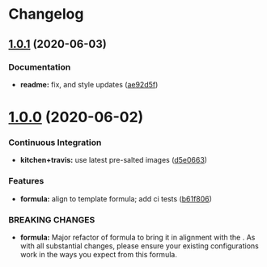 # Changelog

## [1.0.1](https://github.com/saltstack-formulas/maven-formula/compare/v1.0.0...v1.0.1) (2020-06-03)


### Documentation

* **readme:** fix, and style updates ([ae92d5f](https://github.com/saltstack-formulas/maven-formula/commit/ae92d5f000345895e569c6b6287eb7860810100c))

# [1.0.0](https://github.com/saltstack-formulas/maven-formula/compare/v0.4.0...v1.0.0) (2020-06-02)


### Continuous Integration

* **kitchen+travis:** use latest pre-salted images ([d5e0663](https://github.com/saltstack-formulas/maven-formula/commit/d5e0663e8e957df3c80527207e417663e8ac34ae))


### Features

* **formula:** align to template formula; add ci tests ([b61f806](https://github.com/saltstack-formulas/maven-formula/commit/b61f806d8012921f2612f5d62fbf5cbe255dbd4d))


### BREAKING CHANGES

* **formula:** Major refactor of formula to bring it in alignment with the
.  As with all substantial changes, please ensure your
existing configurations work in the ways you expect from this formula.
